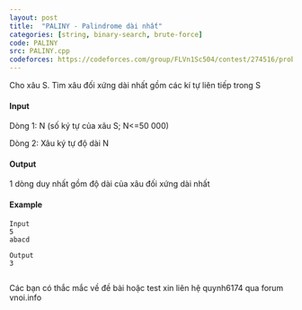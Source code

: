 ```yaml
---
layout: post
title:  "PALINY - Palindrome dài nhất"
categories: [string, binary-search, brute-force]
code: PALINY
src: PALINY.cpp
codeforces: https://codeforces.com/group/FLVn1Sc504/contest/274516/problem/D
---
```




  


Cho xâu S. Tìm xâu đối xứng dài nhất gồm các kí tự liên tiếp trong S

#### Input

Dòng 1: N (số ký tự của xâu S; N<=50 000)

Dòng 2: Xâu ký tự độ dài N

#### Output

1 dòng duy nhất gồm độ dài của xâu đối xứng dài nhất

#### Example

```
Input
5
abacd

Output
3


```

Các bạn có thắc mắc về đề bài hoặc test xin liên hệ quynh6174 qua forum vnoi.info

<!--more-->

